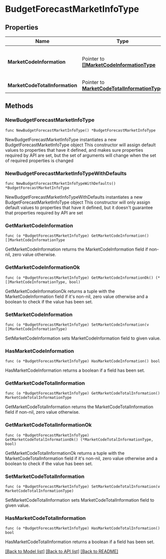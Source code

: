 # BudgetForecastMarketInfoType

## Properties

Name | Type | Description | Notes
------------ | ------------- | ------------- | -------------
**MarketCodeInformation** | Pointer to [**[]MarketCodeInformationType**](MarketCodeInformationType.md) | Budget Forecast information for segment. | [optional] 
**MarketCodeTotalInformation** | Pointer to [**MarketCodeTotalInformationType**](MarketCodeTotalInformationType.md) |  | [optional] 

## Methods

### NewBudgetForecastMarketInfoType

`func NewBudgetForecastMarketInfoType() *BudgetForecastMarketInfoType`

NewBudgetForecastMarketInfoType instantiates a new BudgetForecastMarketInfoType object
This constructor will assign default values to properties that have it defined,
and makes sure properties required by API are set, but the set of arguments
will change when the set of required properties is changed

### NewBudgetForecastMarketInfoTypeWithDefaults

`func NewBudgetForecastMarketInfoTypeWithDefaults() *BudgetForecastMarketInfoType`

NewBudgetForecastMarketInfoTypeWithDefaults instantiates a new BudgetForecastMarketInfoType object
This constructor will only assign default values to properties that have it defined,
but it doesn't guarantee that properties required by API are set

### GetMarketCodeInformation

`func (o *BudgetForecastMarketInfoType) GetMarketCodeInformation() []MarketCodeInformationType`

GetMarketCodeInformation returns the MarketCodeInformation field if non-nil, zero value otherwise.

### GetMarketCodeInformationOk

`func (o *BudgetForecastMarketInfoType) GetMarketCodeInformationOk() (*[]MarketCodeInformationType, bool)`

GetMarketCodeInformationOk returns a tuple with the MarketCodeInformation field if it's non-nil, zero value otherwise
and a boolean to check if the value has been set.

### SetMarketCodeInformation

`func (o *BudgetForecastMarketInfoType) SetMarketCodeInformation(v []MarketCodeInformationType)`

SetMarketCodeInformation sets MarketCodeInformation field to given value.

### HasMarketCodeInformation

`func (o *BudgetForecastMarketInfoType) HasMarketCodeInformation() bool`

HasMarketCodeInformation returns a boolean if a field has been set.

### GetMarketCodeTotalInformation

`func (o *BudgetForecastMarketInfoType) GetMarketCodeTotalInformation() MarketCodeTotalInformationType`

GetMarketCodeTotalInformation returns the MarketCodeTotalInformation field if non-nil, zero value otherwise.

### GetMarketCodeTotalInformationOk

`func (o *BudgetForecastMarketInfoType) GetMarketCodeTotalInformationOk() (*MarketCodeTotalInformationType, bool)`

GetMarketCodeTotalInformationOk returns a tuple with the MarketCodeTotalInformation field if it's non-nil, zero value otherwise
and a boolean to check if the value has been set.

### SetMarketCodeTotalInformation

`func (o *BudgetForecastMarketInfoType) SetMarketCodeTotalInformation(v MarketCodeTotalInformationType)`

SetMarketCodeTotalInformation sets MarketCodeTotalInformation field to given value.

### HasMarketCodeTotalInformation

`func (o *BudgetForecastMarketInfoType) HasMarketCodeTotalInformation() bool`

HasMarketCodeTotalInformation returns a boolean if a field has been set.


[[Back to Model list]](../README.md#documentation-for-models) [[Back to API list]](../README.md#documentation-for-api-endpoints) [[Back to README]](../README.md)


